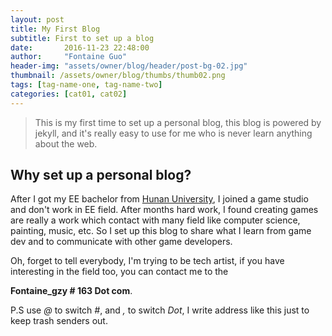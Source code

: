 ```yaml
---
layout: post
title: My First Blog
subtitle: First to set up a blog
date:       2016-11-23 22:48:00
author:     "Fontaine Guo"
header-img: "assets/owner/blog/header/post-bg-02.jpg"
thumbnail: /assets/owner/blog/thumbs/thumb02.png
tags: [tag-name-one, tag-name-two]
categories: [cat01, cat02]
---
```


>This is my first time to set up a personal blog, this blog is powered by jekyll, and it's really easy to use for me who is never learn anything about the web.

## Why set up a personal blog?
After I got my EE bachelor from [Hunan University](http://www-en.hnu.edu.cn/), I joined a game studio and don't work in EE field. After months hard work, I found  creating games are really a work which contact with many field like computer science, painting, music, etc. So I set up this blog to share what I learn from game dev and to communicate with other game developers.

Oh, forget to tell everybody, I'm trying to be tech artist, if you have interesting in the field too, you can contact me to the

  **Fontaine_gzy # 163 Dot com**.

P.S use _@_ to switch _#_, and _,_ to switch _Dot_, I write address like this just to keep trash senders out.
